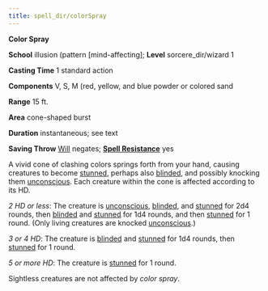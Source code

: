 ```yaml
---
title: spell_dir/colorSpray
---
```

 **Color Spray**

**School** illusion (pattern [mind-affecting]; **Level** sorcere_dir/wizard 1

**Casting Time** 1 standard action

**Components** V, S, M (red, yellow, and blue powder or colored sand

**Range** 15 ft.

**Area** cone-shaped burst

**Duration** instantaneous; see text

**Saving Throw** [Will](../combat#_will) negates; **[Spell Resistance](../glossary#_spell-resistance)** yes

A vivid cone of clashing colors springs forth from your hand, causing creatures to become [stunned](../glossary#_stunned), perhaps also [blinded](../glossary#_blinded), and possibly knocking them [unconscious](../glossary#_unconscious). Each creature within the cone is affected according to its HD.

_2 HD or less_: The creature is [unconscious](../glossary#_unconscious), [blinded](../glossary#_blinded), and [stunned](../glossary#_stunned) for 2d4 rounds, then [blinded](../glossary#_blinded) and [stunned](../glossary#_stunned) for 1d4 rounds, and then [stunned](../glossary#_stunned) for 1 round. (Only living creatures are knocked [unconscious](../glossary#_unconscious).)

_3 or 4 HD_: The creature is [blinded](../glossary#_blinded) and [stunned](../glossary#_stunned) for 1d4 rounds, then [stunned](../glossary#_stunned) for 1 round.

_5 or more HD_: The creature is [stunned](../glossary#_stunned) for 1 round.

Sightless creatures are not affected by _color spray_.

